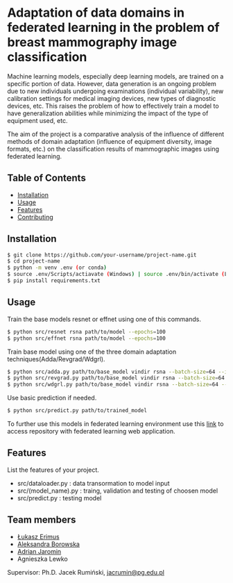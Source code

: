 # Adaptation of data domains in federated learning in the problem of breast mammography image classification

Machine learning models, especially deep learning models, are trained on a specific portion of data. However, data generation is an ongoing problem due to new individuals undergoing examinations (individual variability), new calibration settings for medical imaging devices, new types of diagnostic devices, etc. This raises the problem of how to effectively train a model to have generalization abilities while minimizing the impact of the type of equipment used, etc.

The aim of the project is a comparative analysis of the influence of different methods of domain adaptation (influence of equipment diversity, image formats, etc.) on the classification results of mammographic images using federated learning.

## Table of Contents
- [Installation](#installation)
- [Usage](#usage)
- [Features](#features)
- [Contributing](#contributing)

## Installation

```bash
$ git clone https://github.com/your-username/project-name.git
$ cd project-name
$ python -m venv .env (or conda)
$ source .env/Scripts/actiavate (Windows) | source .env/bin/activate (Linux)
$ pip install requirements.txt
```

## Usage

Train the base models resnet or effnet using one of this commands.

```bash
$ python src/resnet rsna path/to/model --epochs=100
$ python src/effnet rsna path/to/model --epochs=100  
```

Train base model using one of the three domain adaptation techniques(Adda/Revgrad/Wdgrl).

```bash
$ python src/adda.py path/to/base_model vindir rsna --batch-size=64 --iterations=100 --epochs=20
$ python src/revgrad.py path/to/base_model vindir rsna --batch-size=64 --iterations=100 --epochs=20
$ python src/wdgrl.py path/to/base_model vindir rsna --batch-size=64 --iterations=100 --epochs=20
```

Use basic prediction if needed.

```bash
$ python src/predict.py path/to/trained_model
```

To further use this models in federated learning environment use this [link](https://github.com/Ola2808-Boro/Federated-Learning-Project) to access repository with federated learning web application.

## Features

List the features of your project.

- src/dataloader.py : data transormation to model input
- src/(model_name).py : traing, validation and testing of choosen model
- src/predict.py : testing model

## Team members

- [Łukasz Erimus](https://github.com/Xentomm)
- [Aleksandra Borowska](https://github.com/Ola2808-Boro)
- [Adrian Jaromin](https://github.com/IcyArcticc)
- Agnieszka Lewko

Supervisor: Ph.D. Jacek Rumiński, jacrumin@pg.edu.pl
